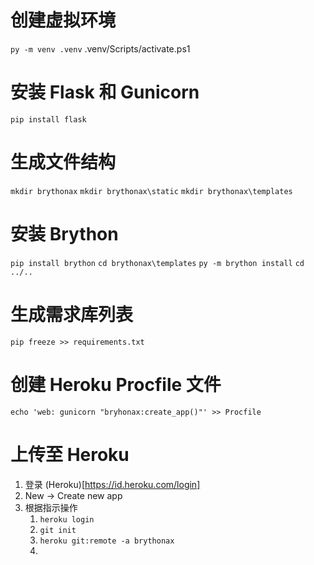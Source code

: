 # 创建虚拟环境
`py -m venv .venv`
.venv/Scripts/activate.ps1

# 安装 Flask 和 Gunicorn
`pip install flask`

# 生成文件结构
`mkdir brythonax`
`mkdir brythonax\static`
`mkdir brythonax\templates`

# 安装 Brython
`pip install brython`
`cd brythonax\templates`
`py -m brython install`
`cd ../..`

# 生成需求库列表
`pip freeze >> requirements.txt`

# 创建 Heroku Procfile 文件
`echo 'web: gunicorn "bryhonax:create_app()"' >> Procfile`

# 上传至 Heroku
1. 登录 (Heroku)[https://id.heroku.com/login]
2. New -> Create new app
3. 根据指示操作
   1. `heroku login`
   2. `git init`
   3. `heroku git:remote -a brythonax`
   4. 